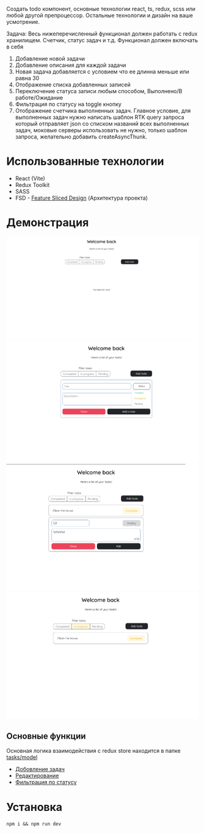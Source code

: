 Создать todo компонент, основные технологии react, ts, redux, scss или любой другой препроцессор.
Остальные технологии и дизайн на ваше усмотрение.

Задача: Весь нижеперечисленный функционал должен работать с redux хранилищем. Счетчик, статус задач и т.д.
Функционал должен включать в себя

1. Добавление новой задачи
2. Добавление описания для каждой задачи
3. Новая задача добавляется с условием что ее длинна меньше или равна 30
4. Отображение списка добавленных записей
5. Переключение статуса записи любым способом, Выполнено/В работе/Ожидание
6. Фильтрация по статусу на toggle кнопку
7. Отображение счетчика выполненных задач.
   Главное условие, для выполненных задач нужно написать шаблон RTK query запроса который отправляет json со списком названий всех выполненных задач,
   моковые серверы использовать не нужно, только шаблон запроса, желательно добавить createAsyncThunk.

# Использованные технологии

- React (Vite)
- Redux Toolkit
- SASS
- FSD - [Feature Sliced Design](https://feature-sliced.design/) (Архитектура проекта)

# Демонстрация

![Dashboard](./imgs/1.png)
![Add task](./imgs/2.png)
![Task list](./imgs/3.png)
![Task filter](./imgs/4.png)

## Основные функции

Основная логика взаимодействия с redux store находится в папке [tasks/model](./src/entities/task/model/)

- [Добовление задач](./src/features/add-task)
- [Редактирование](./src/entities/task/)
- [Фильтрация по статусу](./src/features/task-filter)

# Установка

```
npm i && npm run dev
```
